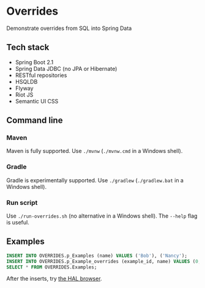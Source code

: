 # Overrides

Demonstrate overrides from SQL into Spring Data

## Tech stack

* Spring Boot 2.1
* Spring Data JDBC (no JPA or Hibernate)
* RESTful repositories
* HSQLDB
* Flyway
* Riot JS
* Semantic UI CSS

## Command line

### Maven

Maven is fully supported.  Use `./mvnw` (`./mvnw.cmd` in a Windows shell).

### Gradle

Gradle is experimentally supported.  Use `./gradlew` (`./gradlew.bat` in a
Windows shell).

### Run script

Use `./run-overrides.sh` (no alternative in a Windows shell).  The `--help` flag
is useful.

## Examples

```sql
INSERT INTO OVERRIDES.p_Examples (name) VALUES ('Bob'), ('Nancy');
INSERT INTO OVERRIDES.p_Example_overrides (example_id, name) VALUES (0, 'Fred');
SELECT * FROM OVERRIDES.Examples;
```

After the inserts, try [the HAL browser](http://localhost:8080/examples).

